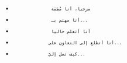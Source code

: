 -                    مرحباً، أنا مُطَمَة                  
-                    أنا مهتم بـ...                  
-                    أنا أتعلم حالياً                  
-                   أنا أتطلع إلى التعاون على...                 
-                   كيف تصل إليّ...                 

<!---
M7o503/M7o503 هو مستودع خاص لأن README.md (هذا الملف) يظهر على ملفاتك GitHub.
يمكنك النقر على وصلة بريبري لإلقاء نظرة على تغيرتك
--->
